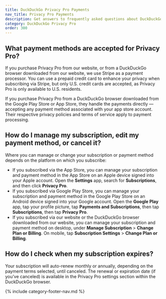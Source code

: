 ```yaml
---
title: DuckDuckGo Privacy Pro Payments
nav_title: Privacy Pro Payments
description: Get answers to frequently asked questions about DuckDuckGo’s Privacy Pro subscription that includes VPN, Personal Information Removal, and Identity Theft Restoration.
category: DuckDuckGo Privacy Pro
order: 300
---
```


## What payment methods are accepted for Privacy Pro?

If you purchase Privacy Pro from our website, or from a DuckDuckGo browser downloaded from our website, we use Stripe as a payment processor. You can use a prepaid credit card to enhance your privacy when subscribing via Stripe, but only U.S. credit cards are accepted, as Privacy Pro is only available to U.S. residents.

If you purchase Privacy Pro from a DuckDuckGo browser downloaded from the Google Play Store or App Store, they handle the payments directly — accepting any payment method associated with your app store account. Their respective privacy policies and terms of service apply to payment processing.

## How do I manage my subscription, edit my payment method, or cancel it?

Where you can manage or change your subscription or payment method depends on the platform on which you subscribe:

-   If you subscribed via the App Store, you can manage your subscription and payment method in the App Store on an Apple device signed into your Apple account. Open the **Settings** app, search for **Subscriptions**, and then click **Privacy Pro**.
-   If you subscribed via Google Play Store, you can manage your subscription and payment method in the Google Play Store on an Android device signed into your Google account. Open the **Google Play** app, tap your profile picture, tap **Payments and Subscriptions**, then tap **Subscriptions**, then tap **Privacy Pro**.
-   If you subscribed via our website or the DuckDuckGo browser downloaded from our website, you can manage your subscription and payment method on desktop, under **Manage Subscription** > **Change Plan or Billing**. On mobile, tap **Subscription Settings** > **Change Plan or Billing**.

## How do I check when my subscription expires?

Your subscription will auto-renew monthly or annually, depending on the payment terms selected, until canceled. The renewal or expiration date (if you’ve canceled) is available in the Privacy Pro settings section within the DuckDuckGo browser.

{% include category-footer-nav.md %}
